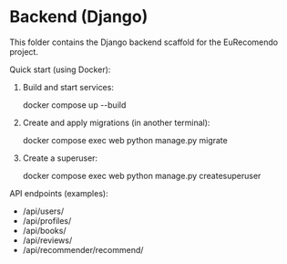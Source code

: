 # Backend (Django)

This folder contains the Django backend scaffold for the EuRecomendo project.

Quick start (using Docker):

1. Build and start services:

   docker compose up --build

2. Create and apply migrations (in another terminal):

   docker compose exec web python manage.py migrate

3. Create a superuser:

   docker compose exec web python manage.py createsuperuser

API endpoints (examples):

- /api/users/
- /api/profiles/
- /api/books/
- /api/reviews/
- /api/recommender/recommend/
